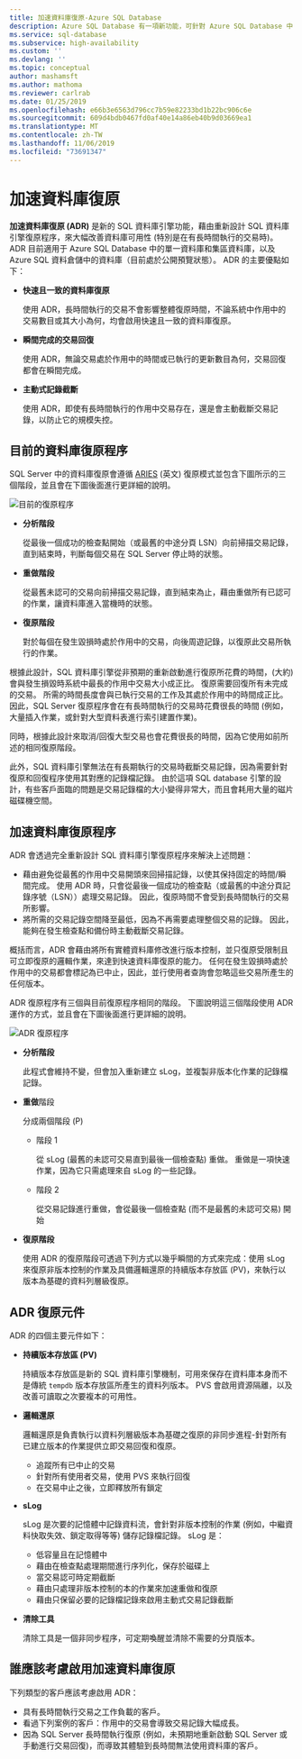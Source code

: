 ```yaml
---
title: 加速資料庫復原-Azure SQL Database
description: Azure SQL Database 有一項新功能，可針對 Azure SQL Database 中的單一與集區資料庫，以及 Azure SQL 資料倉儲中的資料庫，提供快速且一致的資料庫復原、瞬間完成的交易回復，以及主動式記錄截斷。
ms.service: sql-database
ms.subservice: high-availability
ms.custom: ''
ms.devlang: ''
ms.topic: conceptual
author: mashamsft
ms.author: mathoma
ms.reviewer: carlrab
ms.date: 01/25/2019
ms.openlocfilehash: e66b3e6563d796cc7b59e82233bd1b22bc906c6e
ms.sourcegitcommit: 609d4bdb0467fd0af40e14a86eb40b9d03669ea1
ms.translationtype: MT
ms.contentlocale: zh-TW
ms.lasthandoff: 11/06/2019
ms.locfileid: "73691347"
---
```

# <a name="accelerated-database-recovery"></a>加速資料庫復原

**加速資料庫復原 (ADR)** 是新的 SQL 資料庫引擎功能，藉由重新設計 SQL 資料庫引擎復原程序，來大幅改善資料庫可用性 (特別是在有長時間執行的交易時)。 ADR 目前適用于 Azure SQL Database 中的單一資料庫和集區資料庫，以及 Azure SQL 資料倉儲中的資料庫（目前處於公開預覽狀態）。 ADR 的主要優點如下：

- **快速且一致的資料庫復原**

  使用 ADR，長時間執行的交易不會影響整體復原時間，不論系統中作用中的交易數目或其大小為何，均會啟用快速且一致的資料庫復原。

- **瞬間完成的交易回復**

  使用 ADR，無論交易處於作用中的時間或已執行的更新數目為何，交易回復都會在瞬間完成。

- **主動式記錄截斷**

  使用 ADR，即使有長時間執行的作用中交易存在，還是會主動截斷交易記錄，以防止它的規模失控。

## <a name="the-current-database-recovery-process"></a>目前的資料庫復原程序

SQL Server 中的資料庫復原會遵循 [ARIES](https://people.eecs.berkeley.edu/~brewer/cs262/Aries.pdf) \(英文\) 復原模式並包含下圖所示的三個階段，並且會在下圖後面進行更詳細的說明。

![目前的復原程序](./media/sql-database-accelerated-database-recovery/current-recovery-process.png)

- **分析階段**

  從最後一個成功的檢查點開始（或最舊的中途分頁 LSN）向前掃描交易記錄，直到結束時，判斷每個交易在 SQL Server 停止時的狀態。

- **重做階段**

  從最舊未認可的交易向前掃描交易記錄，直到結束為止，藉由重做所有已認可的作業，讓資料庫進入當機時的狀態。

- **復原階段**

  對於每個在發生毀損時處於作用中的交易，向後周遊記錄，以復原此交易所執行的作業。

根據此設計，SQL 資料庫引擎從非預期的重新啟動進行復原所花費的時間，(大約) 會與發生損毀時系統中最長的作用中交易大小成正比。 復原需要回復所有未完成的交易。 所需的時間長度會與已執行交易的工作及其處於作用中的時間成正比。 因此，SQL Server 復原程序會在有長時間執行的交易時花費很長的時間 (例如，大量插入作業，或針對大型資料表進行索引建置作業)。

同時，根據此設計來取消/回復大型交易也會花費很長的時間，因為它使用如前所述的相同復原階段。

此外，SQL 資料庫引擎無法在有長期執行的交易時截斷交易記錄，因為需要針對復原和回復程序使用其對應的記錄檔記錄。 由於這項 SQL database 引擎的設計，有些客戶面臨的問題是交易記錄檔的大小變得非常大，而且會耗用大量的磁片磁碟機空間。

## <a name="the-accelerated-database-recovery-process"></a>加速資料庫復原程序

ADR 會透過完全重新設計 SQL 資料庫引擎復原程序來解決上述問題：

- 藉由避免從最舊的作用中交易開頭來回掃描記錄，以使其保持固定的時間/瞬間完成。 使用 ADR 時，只會從最後一個成功的檢查點（或最舊的中途分頁記錄序號（LSN））處理交易記錄。 因此，復原時間不會受到長時間執行的交易所影響。
- 將所需的交易記錄空間降至最低，因為不再需要處理整個交易的記錄。 因此，能夠在發生檢查點和備份時主動截斷交易記錄。

概括而言，ADR 會藉由將所有實體資料庫修改進行版本控制，並只復原受限制且可立即復原的邏輯作業，來達到快速資料庫復原的能力。 任何在發生毀損時處於作用中的交易都會標記為已中止，因此，並行使用者查詢會忽略這些交易所產生的任何版本。

ADR 復原程序有三個與目前復原程序相同的階段。 下圖說明這三個階段使用 ADR 運作的方式，並且會在下圖後面進行更詳細的說明。

![ADR 復原程序](./media/sql-database-accelerated-database-recovery/adr-recovery-process.png)

- **分析階段**

  此程式會維持不變，但會加入重新建立 sLog，並複製非版本化作業的記錄檔記錄。
  
- **重做**階段

  分成兩個階段 (P)
  - 階段 1

      從 sLog (最舊的未認可交易直到最後一個檢查點) 重做。 重做是一項快速作業，因為它只需處理來自 sLog 的一些記錄。
      
  - 階段 2

     從交易記錄進行重做，會從最後一個檢查點 (而不是最舊的未認可交易) 開始
     
- **復原階段**

   使用 ADR 的復原階段可透過下列方式以幾乎瞬間的方式來完成：使用 sLog 來復原非版本控制的作業及具備邏輯還原的持續版本存放區 (PV)，來執行以版本為基礎的資料列層級復原。

## <a name="adr-recovery-components"></a>ADR 復原元件

ADR 的四個主要元件如下：

- **持續版本存放區 (PV)**

  持續版本存放區是新的 SQL 資料庫引擎機制，可用來保存在資料庫本身而不是傳統 `tempdb` 版本存放區所產生的資料列版本。 PVS 會啟用資源隔離，以及改善可讀取之次要複本的可用性。

- **邏輯還原**

  邏輯還原是負責執行以資料列層級版本為基礎之復原的非同步進程-針對所有已建立版本的作業提供立即交易回復和復原。

  - 追蹤所有已中止的交易
  - 針對所有使用者交易，使用 PVS 來執行回復
  - 在交易中止之後，立即釋放所有鎖定

- **sLog**

  sLog 是次要的記憶體中記錄資料流，會針對非版本控制的作業 (例如，中繼資料快取失效、鎖定取得等等) 儲存記錄檔記錄。 sLog 是：

  - 低容量且在記憶體中
  - 藉由在檢查點處理期間進行序列化，保存於磁碟上
  - 當交易認可時定期截斷
  - 藉由只處理非版本控制的本的作業來加速重做和復原  
  - 藉由只保留必要的記錄檔記錄來啟用主動式交易記錄截斷

- **清除工具**

  清除工具是一個非同步程序，可定期喚醒並清除不需要的分頁版本。

## <a name="who-should-consider-accelerated-database-recovery"></a>誰應該考慮啟用加速資料庫復原

下列類型的客戶應該考慮啟用 ADR：

- 具有長時間執行交易之工作負載的客戶。
- 看過下列案例的客戶：作用中的交易會導致交易記錄大幅成長。  
- 因為 SQL Server 長時間執行復原 (例如，未預期地重新啟動 SQL Server 或手動進行交易回復)，而導致其體驗到長時間無法使用資料庫的客戶。

